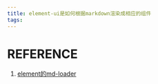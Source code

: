 ```yaml
---
title: element-ui是如何根据markdown渲染成相应的组件
tags:
---
```


# REFERENCE

1. [element的md-loader](https://github.com/ElemeFE/element/blob/dev/build/md-loader/index.js)

